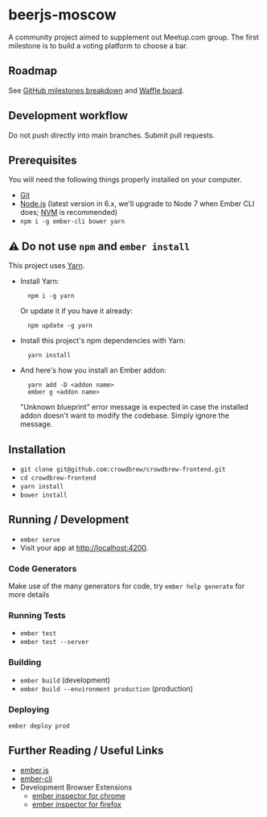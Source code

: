 # beerjs-moscow

A community project aimed to supplement out Meetup.com group. The first milestone is to build a voting platform to choose a bar.



## Roadmap

See [GitHub milestones breakdown](https://github.com/lolmaus/beerjs-moscow/milestones) and [Waffle board](https://waffle.io/lolmaus/beerjs-moscow).



## Development workflow

Do not push directly into main branches. Submit pull requests.



## Prerequisites

You will need the following things properly installed on your computer.

* [Git](http://git-scm.com/)
* [Node.js](http://nodejs.org/) (latest version in 6.x, we'll upgrade to Node 7 when Ember CLI does; [NVM](https://github.com/creationix/nvm) is recommended)
* `npm i -g ember-cli bower yarn`



## :warning: Do not use `npm` and `ember install`

This project uses [Yarn](https://yarnpkg.com/).

* Install Yarn:

        npm i -g yarn
        
    Or update it if you have it already:
    
        npm update -g yarn

* Install this project's npm dependencies with Yarn:

        yarn install

* And here's how you install an Ember addon:

        yarn add -D <addon name>
        ember g <addon name>

    "Unknown blueprint" error message is expected in case the installed addon doesn't want to modify the codebase. Simply ignore the message.



## Installation

* `git clone git@github.com:crowdbrew/crowdbrew-frontend.git`
* `cd crowdbrew-frontend`
* `yarn install`
* `bower install`



## Running / Development

* `ember serve`
* Visit your app at [http://localhost:4200](http://localhost:4200).



### Code Generators

Make use of the many generators for code, try `ember help generate` for more details



### Running Tests

* `ember test`
* `ember test --server`



### Building

* `ember build` (development)
* `ember build --environment production` (production)



### Deploying

    ember deploy prod



## Further Reading / Useful Links

* [ember.js](http://emberjs.com/)
* [ember-cli](http://ember-cli.com/)
* Development Browser Extensions
  * [ember inspector for chrome](https://chrome.google.com/webstore/detail/ember-inspector/bmdblncegkenkacieihfhpjfppoconhi)
  * [ember inspector for firefox](https://addons.mozilla.org/en-US/firefox/addon/ember-inspector/)
